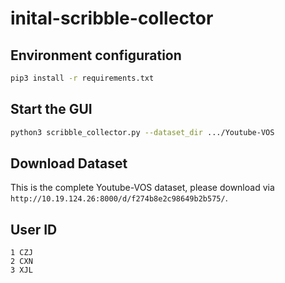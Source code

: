 # inital-scribble-collector

## Environment configuration
```bash
pip3 install -r requirements.txt
```

## Start the GUI
```bash
python3 scribble_collector.py --dataset_dir .../Youtube-VOS
```
## Download Dataset 
This is the complete Youtube-VOS dataset, please download via `http://10.19.124.26:8000/d/f274b8e2c98649b2b575/`.

## User ID
```
1 CZJ
2 CXN
3 XJL
```


